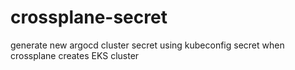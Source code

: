 # crossplane-secret
generate new argocd cluster secret using kubeconfig secret when crossplane creates EKS cluster 
